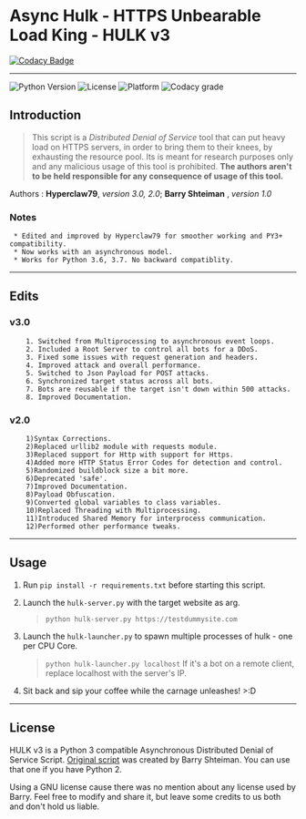 # Async Hulk - HTTPS Unbearable Load King - HULK v3

[![Codacy Badge](https://api.codacy.com/project/badge/Grade/28560f7e86504318891a6920bf0490d4)](https://app.codacy.com/manual/Hyperclaw79/HULK-v3?utm_source=github.com&utm_medium=referral&utm_content=Hyperclaw79/HULK-v3&utm_campaign=Badge_Grade_Settings)

-----------------------------------------------------------------------------------------------
![Python Version](https://img.shields.io/badge/python-3.6%20%7C%203.7-blue?style=for-the-badge)
![License](https://img.shields.io/badge/License-GNU-green?style=for-the-badge)
![Platform](https://img.shields.io/badge/platform-Windows--10-lightgrey?style=for-the-badge)
![Codacy grade](https://img.shields.io/codacy/grade/a5939f58e4c44daebfbe46937686050b?style=for-the-badge)

## Introduction

 > This script is a *Distributed Denial of Service* tool that can put heavy load on HTTPS servers,
 > in order to bring them to their knees, by exhausting the resource pool.
 > Its is meant for research purposes only and any malicious usage of this tool is prohibited.
 > **The authors aren't to be held responsible for any consequence of usage of this tool.**

 Authors : **Hyperclaw79**, *version 3.0, 2.0*; **Barry Shteiman** , *version 1.0*

 ### Notes
     * Edited and improved by Hyperclaw79 for smoother working and PY3+ compatibility.
     * Now works with an asynchronous model.
     * Works for Python 3.6, 3.7. No backward compatiblity.
 
-----------------------------------------------------------------------------------------------

## Edits
### v3.0
        1. Switched from Multiprocessing to asynchronous event loops.
        2. Included a Root Server to control all bots for a DDoS.
        3. Fixed some issues with request generation and headers.
        4. Improved attack and overall performance.
        5. Switched to Json Payload for POST attacks.
        6. Synchronized target status across all bots.
        7. Bots are reusable if the target isn't down within 500 attacks.
        8. Improved Documentation.
### v2.0
        1)Syntax Corrections.
        2)Replaced urllib2 module with requests module.
        3)Replaced support for Http with support for Https.
        4)Added more HTTP Status Error Codes for detection and control.
        5)Randomized buildblock size a bit more.
        6)Deprecated 'safe'.
        7)Improved Documentation.
        8)Payload Obfuscation.
        9)Converted global variables to class variables.
        10)Replaced Threading with Multiprocessing.
        11)Introduced Shared Memory for interprocess communication. 
        12)Performed other performance tweaks.

-------------------------------------------------------------------------------------------------
## Usage

1.  Run `pip install -r requirements.txt` before starting this script.

2.  Launch the `hulk-server.py` with the target website as arg.
    >  `python hulk-server.py https://testdummysite.com`

3.  Launch the `hulk-launcher.py` to spawn multiple processes of hulk - one per CPU Core.
    >  `python hulk-launcher.py localhost`
    >  If it's a bot on a remote client, replace localhost with the server's IP.

4.  Sit back and sip your coffee while the carnage unleashes! >:D
-------------------------------------------------------------------------------------------------

## License

HULK v3 is a Python 3 compatible Asynchronous Distributed Denial of Service Script.
[Original script](http://www.sectorix.com/2012/05/17/hulk-web-server-dos-tool/) was created by Barry Shteiman.
You can use that one if you have Python 2.

Using a GNU license cause there was no mention about any license used by Barry.
Feel free to modify and share it, but leave some credits to us both and don't hold us liable.
